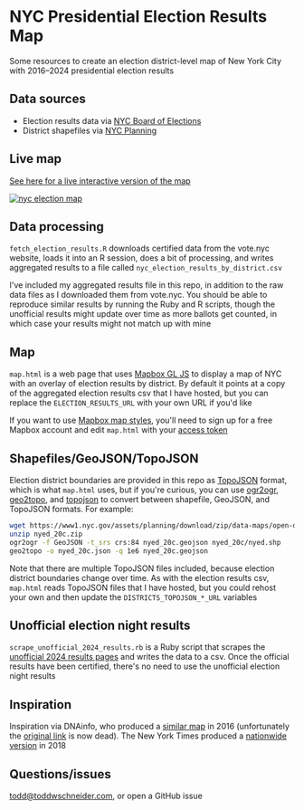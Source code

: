 # NYC Presidential Election Results Map

Some resources to create an election district-level map of New York City with 2016–2024 presidential election results

## Data sources

- Election results data via [NYC Board of Elections](https://vote.nyc/page/election-results-summary)
- District shapefiles via [NYC Planning](https://www.nyc.gov/site/planning/data-maps/open-data/districts-download-metadata.page)

## Live map

[See here for a live interactive version of the map](https://toddwschneider.com/maps/nyc-presidential-election-results/)

[![nyc election map](https://toddwschneiderdotcom.twscontent.com/nyc-presidential-election-results/img/nyc_election_results_map_2024.png)](https://toddwschneider.com/maps/nyc-presidential-election-results/)

## Data processing

`fetch_election_results.R` downloads certified data from the vote.nyc website, loads it into an R session, does a bit of processing, and writes aggregated results to a file called `nyc_election_results_by_district.csv`

I've included my aggregated results file in this repo, in addition to the raw data files as I downloaded them from vote.nyc. You should be able to reproduce similar results by running the Ruby and R scripts, though the unofficial results might update over time as more ballots get counted, in which case your results might not match up with mine

## Map

`map.html` is a web page that uses [Mapbox GL JS](https://docs.mapbox.com/mapbox-gl-js/api/) to display a map of NYC with an overlay of election results by district. By default it points at a copy of the aggregated election results csv that I have hosted, but you can replace the `ELECTION_RESULTS_URL` with your own URL if you'd like

If you want to use [Mapbox map styles](https://www.mapbox.com/maps), you'll need to sign up for a free Mapbox account and edit `map.html` with your [access token](https://docs.mapbox.com/help/how-mapbox-works/access-tokens/)

## Shapefiles/GeoJSON/TopoJSON

Election district boundaries are provided in this repo as [TopoJSON](https://github.com/topojson/topojson/wiki) format, which is what `map.html` uses, but if you're curious, you can use [ogr2ogr](https://gdal.org/programs/ogr2ogr.html), [geo2topo](https://github.com/topojson/topojson-server/blob/master/README.md#geo2topo), and [topojson](https://github.com/topojson/topojson) to convert between shapefile, GeoJSON, and TopoJSON formats. For example:

```sh
wget https://www1.nyc.gov/assets/planning/download/zip/data-maps/open-data/nyed_20c.zip
unzip nyed_20c.zip
ogr2ogr -f GeoJSON -t_srs crs:84 nyed_20c.geojson nyed_20c/nyed.shp
geo2topo -o nyed_20c.json -q 1e6 nyed_20c.geojson
```

Note that there are multiple TopoJSON files included, because election district boundaries change over time. As with the election results csv, `map.html` reads TopoJSON files that I have hosted, but you could rehost your own and then update the `DISTRICTS_TOPOJSON_*_URL` variables

## Unofficial election night results

`scrape_unofficial_2024_results.rb` is a Ruby script that scrapes the [unofficial 2024 results pages](https://enr.boenyc.gov/) and writes the data to a csv. Once the official results have been certified, there's no need to use the unofficial election night results

## Inspiration

Inspiration via DNAinfo, who produced a [similar map](https://dna.carto.com/viz/cbda32b6-a6b9-11e6-ad7f-0e05a8b3e3d7/public_map) in 2016 (unfortunately the [original link](https://www.dnainfo.com/new-york/numbers/clinton-trump-president-vice-president-every-neighborhood-map-election-results-voting-general-primary-nyc/) is now dead). The New York Times produced a [nationwide version](https://www.nytimes.com/interactive/2018/upshot/election-2016-voting-precinct-maps.html) in 2018

## Questions/issues

todd@toddwschneider.com, or open a GitHub issue
